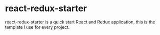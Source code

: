 # react-redux-starter
react-redux-starter is a quick start React and Redux application, this is the template I use for every project.
